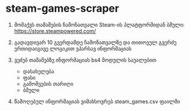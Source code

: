 # steam-games-scraper

1. მომაქვს თამაშების ჩამონათვალი Steam-ის პლატფორმიდან
ბმული: https://store.steampowered.com/

2. გადავდივარ 10 გვერდამდე ჩამონათვალზე და თითოეულ გვერძე
ერთიდაიგივე ლოგიკით ვპარსავ ინფორმაციას

3. ვეძებ თამაშებზე ინფორმაციას bs4 მოდულის საუალებით
   - დასახელება
   - ფასი
   - გამოშვების თარიღი
   - ბმული

4. წამოღებულ ინფორმაციას ვიმახსოვრებ steam_games.csv ფაილში
